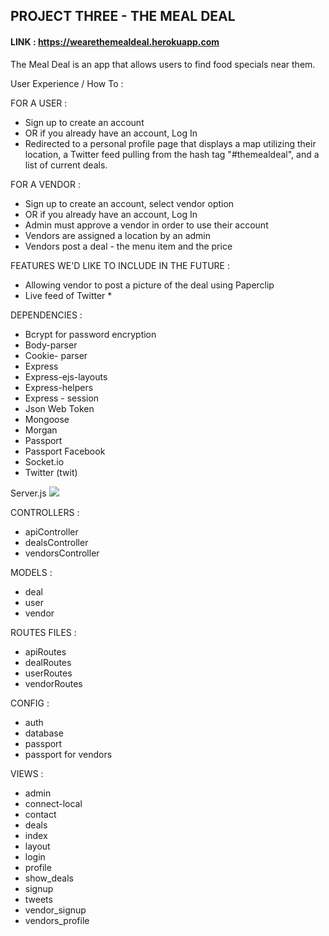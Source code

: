 ## PROJECT THREE - THE MEAL DEAL 
#### LINK : https://wearethemealdeal.herokuapp.com

The Meal Deal is an app that allows users to find food specials near them. 

User Experience / How To :

FOR A USER : 
- Sign up to create an account
- OR if you already have an account, Log In 
- Redirected to a personal profile page that displays a map utilizing their location, 
    a Twitter feed pulling from the hash tag "#themealdeal", and a list of current deals. 


FOR A VENDOR : 
- Sign up to create an account, select vendor option
- OR if you already have an account, Log In
- Admin must approve a vendor in order to use their account 
- Vendors are assigned a location by an admin 
- Vendors post a deal - the menu item and the price 


FEATURES WE'D LIKE TO INCLUDE IN THE FUTURE :
- Allowing vendor to post a picture of the deal using Paperclip 
- Live feed of Twitter * 

DEPENDENCIES : 
- Bcrypt for password encryption 
- Body-parser 
- Cookie- parser 
- Express 
- Express-ejs-layouts
- Express-helpers
- Express - session
- Json Web Token 
- Mongoose
- Morgan 
- Passport
- Passport Facebook
- Socket.io
- Twitter (twit)

Server.js 
<img src = "http://s24.postimg.org/91h3ibqmd/Screen_Shot_2015_10_09_at_9_13_54_AM.png">

CONTROLLERS : 
- apiController
- dealsController
- vendorsController 

MODELS : 
- deal 
- user 
- vendor 

ROUTES FILES : 
- apiRoutes
- dealRoutes
- userRoutes
- vendorRoutes

CONFIG : 
- auth
- database
- passport
- passport for vendors 

VIEWS : 
- admin
- connect-local
- contact 
- deals
- index
- layout 
- login 
- profile 
- show_deals
- signup
- tweets
- vendor_signup
- vendors_profile 
